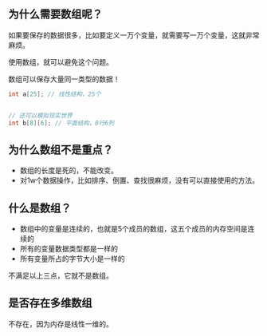 ## 为什么需要数组呢？
如果要保存的数据很多，比如要定义一万个变量，就需要写一万个变量，这就非常麻烦。

使用数组，就可以避免这个问题。

数组可以保存大量同一类型的数据！

```c
int a[25]; // 线性结构，25个


// 还可以模拟现实世界
int b[8][6]; // 平面结构，8行6列
```

## 为什么数组不是重点？
- 数组的长度是死的，不能改变。
- 对1w个数据操作，比如排序、倒置、查找很麻烦，没有可以直接使用的方法。



## 什么是数组？
- 数组中的变量是连续的，也就是5个成员的数组，这五个成员的内存空间是连续的
- 所有的变量数据类型都是一样的
- 所有变量所占的字节大小是一样的

不满足以上三点，它就不是数组。

## 是否存在多维数组
不存在，因为内存是线性一维的。